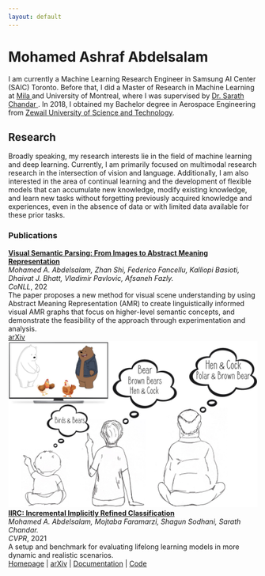 ```yaml
---
layout: default
---
```


# Mohamed Ashraf Abdelsalam

I am currently a Machine Learning Research Engineer in Samsung AI Center (SAIC) Toronto. Before that, I did a Master of Research in Machine Learning at 
<a href="mila.quebec/en/"> Mila </a> and University of Montreal, where I was supervised by <a href="http://sarathchandar.in/">Dr. Sarath Chandar </a>. In 2018, I obtained my Bachelor degree in Aerospace Engineering from <a href="https://zewailcity.edu.eg/">Zewail University of Science and Technology</a>.

## Research
Broadly speaking, my research interests lie in the field of machine learning and deep learning. Currently, I am primarily focused on multimodal research research in the intersection of vision and language. Additionally, I am also interested in the area of continual learning and the development of flexible models that can accumulate new knowledge, modify existing knowledge, and learn new tasks without forgetting previously acquired knowledge and experiences, even in the absence of data or with limited data available for these prior tasks.

### Publications
 <div class="publication">
    <div class="text">
     <a href="https://arxiv.org/abs/2210.14862"><b>Visual Semantic Parsing: From Images to Abstract Meaning Representation</b></a>
     <br><i>Mohamed A. Abdelsalam, Zhan Shi, Federico Fancellu, Kalliopi Basioti, Dhaivat J. Bhatt, Vladimir Pavlovic, Afsaneh Fazly.</i>
     <br><i>CoNLL</i>, 202
     <br>The paper proposes a new method for visual scene understanding by using Abstract Meaning Representation (AMR) to create linguistically informed visual AMR graphs that focus on higher-level semantic concepts, and demonstrate the feasibility of the approach through experimentation and analysis.
     <br><a href="https://arxiv.org/abs/2210.14862">arXiv</a>
    </div>
 
 
  <div class="image">
    <img src="./images/summary.png" alt=""/>
  </div>
    <div class="text">
     <a href="https://chandar-lab.github.io/IIRC/"><b>IIRC: Incremental Implicitly Refined Classification</b></a>
     <br><i>Mohamed A. Abdelsalam, Mojtaba Faramarzi, Shagun Sodhani, Sarath Chandar.</i>
     <br><i>CVPR</i>, 2021
     <br>A setup and benchmark for evaluating lifelong learning models in more dynamic and realistic scenarios.
     <br><a href="https://chandar-lab.github.io/IIRC/">Homepage</a> | <a href="https://arxiv.org/abs/2012.12477">arXiv</a> | 
     <a href="https://iirc.readthedocs.io/en/latest/">Documentation</a> | <a href="https://github.com/chandar-lab/IIRC/">Code</a>
    </div>
  </div>
